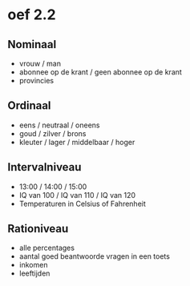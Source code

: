 # oef 2.2

## Nominaal
- vrouw / man
- abonnee op de krant / geen abonnee op de krant
- provincies

## Ordinaal
- eens / neutraal / oneens
- goud / zilver / brons
- kleuter / lager / middelbaar / hoger

## Intervalniveau 
- 13:00 / 14:00 / 15:00
- IQ van 100 / IQ van 110 / IQ van 120
- Temperaturen in Celsius of Fahrenheit

## Rationiveau 
- alle percentages
- aantal goed beantwoorde vragen in een toets
- inkomen
- leeftijden
